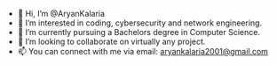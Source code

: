 - 👋 Hi, I’m @AryanKalaria
- 👀 I’m interested in coding, cybersecurity and network engineering.
- 🌱 I’m currently pursuing a Bachelors degree in Computer Science.
- 💞️ I’m looking to collaborate on virtually any project.
- 📫 You can connect with me via email: aryankalaria2001@gmail.com

<!---
AryanKalaria/AryanKalaria is a ✨ special ✨ repository because its `README.md` (this file) appears on your GitHub profile.
You can click the Preview link to take a look at your changes.
--->
